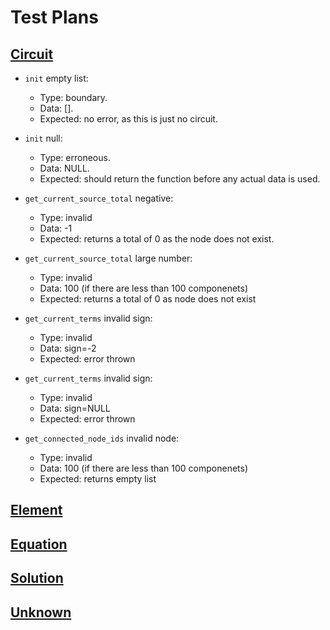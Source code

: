 # Test Plans

## [Circuit](#circuit)

- `init` empty list:
	- Type: boundary.
	- Data: [].
	- Expected: no error, as this is just no circuit.

- `init` null:
	- Type: erroneous.
	- Data: NULL.
	- Expected: should return the function before any actual
		data is used.

- `get_current_source_total` negative:
	- Type: invalid
	- Data: -1
	- Expected: returns a total of 0 as the node does not exist.

- `get_current_source_total` large number:
	- Type: invalid
	- Data: 100 (if there are less than 100 componenets)
	- Expected: returns a total of 0 as node does not exist

- `get_current_terms` invalid sign:
	- Type: invalid
	- Data: sign=-2
	- Expected: error thrown

- `get_current_terms` invalid sign:
	- Type: invalid
	- Data: sign=NULL
	- Expected: error thrown

- `get_connected_node_ids` invalid node:
	- Type: invalid
	- Data: 100 (if there are less than 100 componenets)
	- Expected: returns empty list

## [Element](#element)

## [Equation](#equation)

## [Solution](#solution)

## [Unknown](#unknown)
